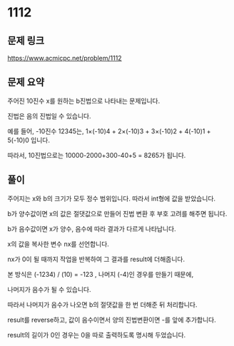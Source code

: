 # 1112

## 문제 링크

https://www.acmicpc.net/problem/1112


## 문제 요약

주어진 10진수 x를 원하는 b진법으로 나타내는 문제입니다.

진법은 음의 진법일 수 있습니다. 

예를 들어, -10진수 12345는, 1×(-10)4 + 2×(-10)3 + 3×(-10)2 + 4(-10)1 + 5(-10)0 입니다. 

따라서, 10진법으로는 10000-2000+300-40+5 = 8265가 됩니다.

## 풀이

주어지는 x와 b의 크기가 모두 정수 범위입니다. 따라서 int형에 값을 받았습니다.

b가 양수값이면 x의 값은 절댓값으로 만들어 진법 변환 후 부호 고려를 해주면 됩니다.

b가 음수값이면 x가 양수, 음수에 따라 결과가 다르게 나타납니다.



x의 값을 복사한 변수 nx를 선언합니다.

nx가 0이 될 때까지 작업을 반복하여 그 결과를 result에 더해줍니다.


본 방식은 (-1234) / (10) = -123 , 나머지 (-4)인 경우를 만들기 때문에, 

나머지가 음수가 될 수 있습니다.

따라서 나머지가 음수가 나오면 b의 절댓값을 한 번 더해준 뒤 처리합니다.



result를 reverse하고, 값이 음수이면서 양의 진법변환이면 -를 앞에 추가합니다.

result의 길이가 0인 경우는 0을 따로 출력하도록 명시해 두었습니다.


